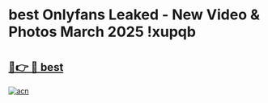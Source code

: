 # best Onlyfans Leaked - New Video & Photos March 2025 !xupqb

# <h2><a href="https://qubgbc.iuczelnia.edu.pl?title=best&ref=xupqb">🔗👉 🔴 best</a></h2>

[![acn](https://github.com/user-attachments/assets/0f9c940e-d8b0-45ae-aac7-cd30a18b3e1c)](https://qubgbc.iuczelnia.edu.pl?title=best&ref=xupqb)

